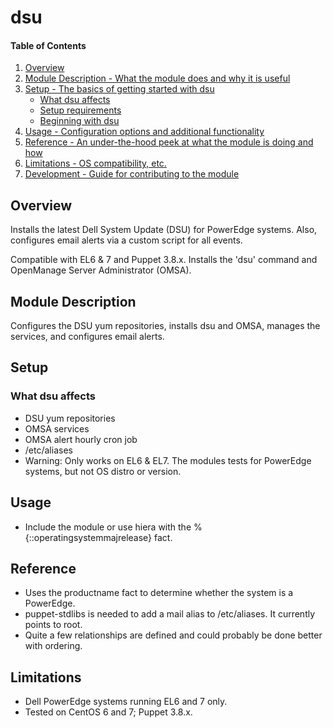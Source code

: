 # dsu

#### Table of Contents

1. [Overview](#overview)
2. [Module Description - What the module does and why it is useful](#module-description)
3. [Setup - The basics of getting started with dsu](#setup)
    * [What dsu affects](#what-dsu-affects)
    * [Setup requirements](#setup-requirements)
    * [Beginning with dsu](#beginning-with-dsu)
4. [Usage - Configuration options and additional functionality](#usage)
5. [Reference - An under-the-hood peek at what the module is doing and how](#reference)
5. [Limitations - OS compatibility, etc.](#limitations)
6. [Development - Guide for contributing to the module](#development)

## Overview

Installs the latest Dell System Update (DSU) for PowerEdge systems.  Also,
configures email alerts via a custom script for all events.

Compatible with EL6 & 7 and Puppet 3.8.x.  Installs the 'dsu' command and
OpenManage Server Administrator (OMSA).

## Module Description

Configures the DSU yum repositories, installs dsu and OMSA, manages the
services, and configures email alerts.

## Setup

### What dsu affects

* DSU yum repositories
* OMSA services
* OMSA alert hourly cron job
* /etc/aliases
* Warning: Only works on EL6 & EL7.  The modules tests for PowerEdge systems,
  but not OS distro or version.

## Usage

* Include the module or use hiera with the %{::operatingsystemmajrelease} fact.

## Reference

* Uses the productname fact to determine whether the system is a PowerEdge.
* puppet-stdlibs is needed to add a mail alias to /etc/aliases.  It currently
  points to root.
* Quite a few relationships are defined and could probably be done better with
  ordering.

## Limitations

* Dell PowerEdge systems running EL6 and 7 only.
* Tested on CentOS 6 and 7; Puppet 3.8.x.

